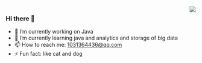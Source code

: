 <!--
**fejxc/fejxc** is a ✨ _special_ ✨ repository because its `README.md` (this file) appears on your GitHub profile.

Here are some ideas to get you started:

- 🔭 I’m currently working on ...
- 🌱 I’m currently learning ...
- 👯 I’m looking to collaborate on ...
- 🤔 I’m looking for help with ...
- 💬 Ask me about ...
- 📫 How to reach me: ...
- 😄 Pronouns: ...
- ⚡ Fun fact: ...
-->


<img align="right" src="https://github-readme-stats.vercel.app/api?username=fejxc&show_icons=true&include_all_commits=true&hide_border=true" />

### Hi there 👋

- 🔭 I’m currently working on Java 
- 🌱 I’m currently learning java and analytics and storage of big data
- 📫 How to reach me: 1031364436@qq.com
- ⚡ Fun fact: like cat and dog
